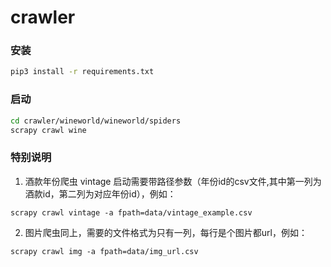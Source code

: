 # crawler



### 安装

```bash
pip3 install -r requirements.txt
```



### 启动

```bash
cd crawler/wineworld/wineworld/spiders
scrapy crawl wine
```



### 特别说明

1. 酒款年份爬虫 vintage 启动需要带路径参数（年份id的csv文件,其中第一列为酒款id，第二列为对应年份id），例如：

```
scrapy crawl vintage -a fpath=data/vintage_example.csv
```

2. 图片爬虫同上，需要的文件格式为只有一列，每行是个图片都url，例如：

```
scrapy crawl img -a fpath=data/img_url.csv
```

